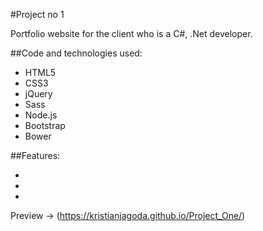 #Project no 1

Portfolio website for the client who is a C#, .Net developer.

##Code and technologies used:

* HTML5
* CSS3
* jQuery
* Sass
* Node.js
* Bootstrap
* Bower


##Features:

* 
* 
* 

Preview -> (https://kristianjagoda.github.io/Project_One/)



